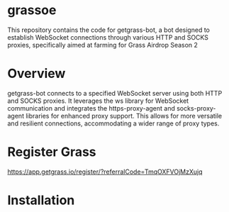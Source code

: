 # grassoe
This repository contains the code for getgrass-bot, a bot designed to establish WebSocket connections through various HTTP and SOCKS proxies, specifically aimed at farming for Grass Airdrop Season 2

# Overview
getgrass-bot connects to a specified WebSocket server using both HTTP and SOCKS proxies. It leverages the ws library for WebSocket communication and integrates the https-proxy-agent and socks-proxy-agent libraries for enhanced proxy support. This allows for more versatile and resilient connections, accommodating a wider range of proxy types.

# Register Grass
https://app.getgrass.io/register/?referralCode=TmqOXFVOjMzXujq

# Installation

